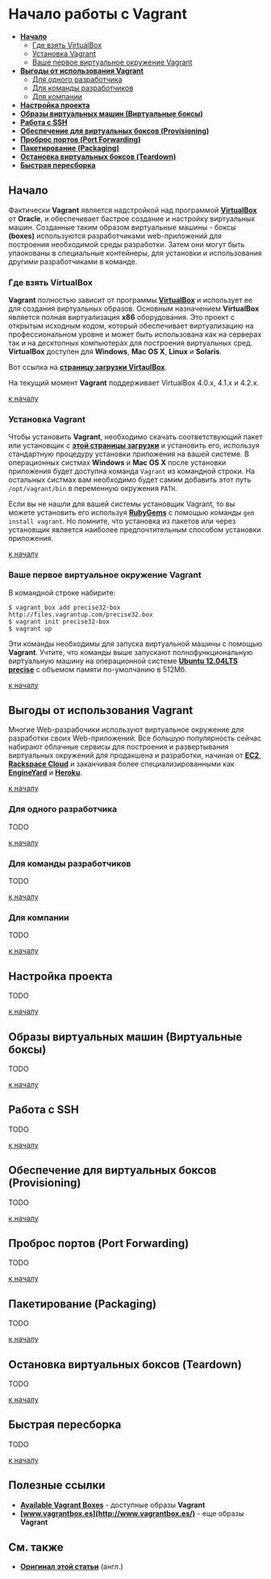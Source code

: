 Начало работы с Vagrant
=======================
* **[Начало](#%D0%9D%D0%B0%D1%87%D0%B0%D0%BB%D0%BE)**
  * [Где взять VirtualBox](#%D0%93%D0%B4%D0%B5-%D0%B2%D0%B7%D1%8F%D1%82%D1%8C-virtualbox)
  * [Установка Vagrant](#%D0%A3%D1%81%D1%82%D0%B0%D0%BD%D0%BE%D0%B2%D0%BA%D0%B0-vagrant)
  * [Ваше первое виртуальное окружение Vagrant](#%D0%92%D0%B0%D1%88%D0%B5-%D0%BF%D0%B5%D1%80%D0%B2%D0%BE%D0%B5-%D0%B2%D0%B8%D1%80%D1%82%D1%83%D0%B0%D0%BB%D1%8C%D0%BD%D0%BE%D0%B5-%D0%BE%D0%BA%D1%80%D1%83%D0%B6%D0%B5%D0%BD%D0%B8%D0%B5-vagrant)
* **[Выгоды от использования Vagrant](#%D0%92%D1%8B%D0%B3%D0%BE%D0%B4%D1%8B-%D0%BE%D1%82-%D0%B8%D1%81%D0%BF%D0%BE%D0%BB%D1%8C%D0%B7%D0%BE%D0%B2%D0%B0%D0%BD%D0%B8%D1%8F-vagrant)**
  * [Для одного разработчика](#%D0%94%D0%BB%D1%8F-%D0%BE%D0%B4%D0%BD%D0%BE%D0%B3%D0%BE-%D1%80%D0%B0%D0%B7%D1%80%D0%B0%D0%B1%D0%BE%D1%82%D1%87%D0%B8%D0%BA%D0%B0)
  * [Для команды разработчиков](#%D0%94%D0%BB%D1%8F-%D0%BA%D0%BE%D0%BC%D0%B0%D0%BD%D0%B4%D1%8B-%D1%80%D0%B0%D0%B7%D1%80%D0%B0%D0%B1%D0%BE%D1%82%D1%87%D0%B8%D0%BA%D0%BE%D0%B2)
  * [Для компании](#%D0%94%D0%BB%D1%8F-%D0%BA%D0%BE%D0%BC%D0%BF%D0%B0%D0%BD%D0%B8%D0%B8)
* **[Настройка проекта](#%D0%9D%D0%B0%D1%81%D1%82%D1%80%D0%BE%D0%B9%D0%BA%D0%B0-%D0%BF%D1%80%D0%BE%D0%B5%D0%BA%D1%82%D0%B0)**
* **[Образы виртуальных машин (Виртуальные боксы)](#%D0%9E%D0%B1%D1%80%D0%B0%D0%B7%D1%8B-%D0%B2%D0%B8%D1%80%D1%82%D1%83%D0%B0%D0%BB%D1%8C%D0%BD%D1%8B%D1%85-%D0%BC%D0%B0%D1%88%D0%B8%D0%BD-%D0%92%D0%B8%D1%80%D1%82%D1%83%D0%B0%D0%BB%D1%8C%D0%BD%D1%8B%D0%B5-%D0%B1%D0%BE%D0%BA%D1%81%D1%8B)**
* **[Работа с SSH](#%D0%A0%D0%B0%D0%B1%D0%BE%D1%82%D0%B0-%D1%81-ssh)**
* **[Обеспечение для виртуальных боксов (Provisioning)](#%D0%9E%D0%B1%D0%B5%D1%81%D0%BF%D0%B5%D1%87%D0%B5%D0%BD%D0%B8%D0%B5-%D0%B4%D0%BB%D1%8F-%D0%B2%D0%B8%D1%80%D1%82%D1%83%D0%B0%D0%BB%D1%8C%D0%BD%D1%8B%D1%85-%D0%B1%D0%BE%D0%BA%D1%81%D0%BE%D0%B2-provisioning)**
* **[Проброс портов (Port Forwarding)](#%D0%9F%D1%80%D0%BE%D0%B1%D1%80%D0%BE%D1%81-%D0%BF%D0%BE%D1%80%D1%82%D0%BE%D0%B2-port-forwarding)**
* **[Пакетирование (Packaging)](#%D0%9F%D0%B0%D0%BA%D0%B5%D1%82%D0%B8%D1%80%D0%BE%D0%B2%D0%B0%D0%BD%D0%B8%D0%B5-packaging)**
* **[Остановка виртуальных боксов (Teardown)](#%D0%9E%D1%81%D1%82%D0%B0%D0%BD%D0%BE%D0%B2%D0%BA%D0%B0-%D0%B2%D0%B8%D1%80%D1%82%D1%83%D0%B0%D0%BB%D1%8C%D0%BD%D1%8B%D1%85-%D0%B1%D0%BE%D0%BA%D1%81%D0%BE%D0%B2-teardown)**
* **[Быстрая пересборка](#%D0%91%D1%8B%D1%81%D1%82%D1%80%D0%B0%D1%8F-%D0%BF%D0%B5%D1%80%D0%B5%D1%81%D0%B1%D0%BE%D1%80%D0%BA%D0%B0)**


## Начало
Фактически **Vagrant** является надстройкой над программой **[VirtualBox](http://www.virtualbox.org/)** от **Oracle**, и обеспечивает бастрое создание и настройку виртуальных машин. Созданные таким образом виртуальные машины - боксы **(boxes)** используются разработчиками web-приложений для построения необходимой среды разработки. Затем они могут быть упаокованы в специальные контейнеры, для установки и использования другими разработчиками в команде.

### Где взять VirtualBox
**Vagrant** полностью зависит от программы **[VirtualBox](http://www.virtualbox.org/)** и использует ее для создания виртуальных образов. Основным назначением **VirtualBox** является полная виртуализация **x86** оборудования. Это проект с открытым исходным кодом, который обеспечивает виртуализацию на профессиональном уровне и может быть использована как на серверах так и на десктопных компьютерах для построения виртуальных сред. **VirtualBox** доступен для **Windows**, **Mac OS X**, **Linux** и **Solaris**.

Вот ссылка на **[страницу загрузки VirtaulBox](http://www.virtualbox.org/wiki/Downloads)**.

На текущий момент **Vagrant** поддерживает VirtualBox 4.0.x, 4.1.x и 4.2.x.

[к началу](#%D0%9D%D0%B0%D1%87%D0%B0%D0%BB%D0%BE-%D1%80%D0%B0%D0%B1%D0%BE%D1%82%D1%8B-%D1%81-vagrant)

### Установка Vagrant
Чтобы установить **Vagrant**, необходимо скачать соответствующий пакет или установщик с **[этой страницы загрузки](http://downloads.vagrantup.com/)** и установить его, используя стандартную процедуру установки приложения на вашей системе. В операционных систмах **Windows** и **Mac OS X** после установки приложения будет доступна команда `Vagrant` из командной строки. На остальных систмах вам необходимо будет самим добавить этот путь `/opt/vagrant/bin` в переменную окружения `PATH`.

Если вы не нашли для вашей системы установщик Vagrant, то вы можете установить его используя **[RubyGems](http://rubygems.org/gems/vagrant)** с помощью команды `gem install vagrant`. Но помните, что установка из пакетов или через установщик является наиболее предпочтительным способом установки приложения.

[к началу](#%D0%9D%D0%B0%D1%87%D0%B0%D0%BB%D0%BE-%D1%80%D0%B0%D0%B1%D0%BE%D1%82%D1%8B-%D1%81-vagrant)

### Ваше первое виртуальное окружение Vagrant
В командной строке набирите:
```shell
$ vagrant box add precise32-box http://files.vagrantup.com/precise32.box
$ vagrant init precise32-box
$ vagrant up
```
Эти команды необходимы для запуска виртуальной машины с помощью **Vagrant**. Учтите, что команды выше запускают полнофункциональную виртуальную машину на операционной системе **[Ubuntu 12.04LTS precise](http://help.ubuntu.ru/wiki/precise)** с объемом памяти по-умолчанию в 512Мб.

[к началу](#%D0%9D%D0%B0%D1%87%D0%B0%D0%BB%D0%BE-%D1%80%D0%B0%D0%B1%D0%BE%D1%82%D1%8B-%D1%81-vagrant)


## Выгоды от использования Vagrant
Многие Web-разрабочики используют виртуальное окружение для разработки своих Web-приложений. Все большую популярность сейчас набирают облачные сервисы для построения и развертывания виртуальных окружений для продакшена и разработки, начиная от **[EC2](http://ru.wikipedia.org/wiki/Amazon_EC2)**, **[Rackspace Cloud](http://www.rackspace.com/cloud/)** и заканчивая более специализированными как **[EngineYard](https://www.engineyard.com/)** и **[Heroku](http://www.heroku.com/)**.

[к началу](#%D0%9D%D0%B0%D1%87%D0%B0%D0%BB%D0%BE-%D1%80%D0%B0%D0%B1%D0%BE%D1%82%D1%8B-%D1%81-vagrant)

### Для одного разработчика
TODO

[к началу](#%D0%9D%D0%B0%D1%87%D0%B0%D0%BB%D0%BE-%D1%80%D0%B0%D0%B1%D0%BE%D1%82%D1%8B-%D1%81-vagrant)

### Для команды разработчиков
TODO

[к началу](#%D0%9D%D0%B0%D1%87%D0%B0%D0%BB%D0%BE-%D1%80%D0%B0%D0%B1%D0%BE%D1%82%D1%8B-%D1%81-vagrant)

### Для компании
TODO

[к началу](#%D0%9D%D0%B0%D1%87%D0%B0%D0%BB%D0%BE-%D1%80%D0%B0%D0%B1%D0%BE%D1%82%D1%8B-%D1%81-vagrant)


## Настройка проекта
TODO

[к началу](#%D0%9D%D0%B0%D1%87%D0%B0%D0%BB%D0%BE-%D1%80%D0%B0%D0%B1%D0%BE%D1%82%D1%8B-%D1%81-vagrant)


## Образы виртуальных машин (Виртуальные боксы)
TODO

[к началу](#%D0%9D%D0%B0%D1%87%D0%B0%D0%BB%D0%BE-%D1%80%D0%B0%D0%B1%D0%BE%D1%82%D1%8B-%D1%81-vagrant)


## Работа с SSH
TODO

[к началу](#%D0%9D%D0%B0%D1%87%D0%B0%D0%BB%D0%BE-%D1%80%D0%B0%D0%B1%D0%BE%D1%82%D1%8B-%D1%81-vagrant)


## Обеспечение для виртуальных боксов (Provisioning)
TODO

[к началу](#%D0%9D%D0%B0%D1%87%D0%B0%D0%BB%D0%BE-%D1%80%D0%B0%D0%B1%D0%BE%D1%82%D1%8B-%D1%81-vagrant)


## Проброс портов (Port Forwarding)
TODO

[к началу](#%D0%9D%D0%B0%D1%87%D0%B0%D0%BB%D0%BE-%D1%80%D0%B0%D0%B1%D0%BE%D1%82%D1%8B-%D1%81-vagrant)


## Пакетирование (Packaging)
TODO

[к началу](#%D0%9D%D0%B0%D1%87%D0%B0%D0%BB%D0%BE-%D1%80%D0%B0%D0%B1%D0%BE%D1%82%D1%8B-%D1%81-vagrant)


## Остановка виртуальных боксов (Teardown)
TODO

[к началу](#%D0%9D%D0%B0%D1%87%D0%B0%D0%BB%D0%BE-%D1%80%D0%B0%D0%B1%D0%BE%D1%82%D1%8B-%D1%81-vagrant)


## Быстрая пересборка
TODO

[к началу](#%D0%9D%D0%B0%D1%87%D0%B0%D0%BB%D0%BE-%D1%80%D0%B0%D0%B1%D0%BE%D1%82%D1%8B-%D1%81-vagrant)


## Полезные ссылки
* **[Available Vagrant Boxes](https://github.com/mitchellh/vagrant/wiki/Available-Vagrant-Boxes)** - доступные образы **Vagrant**
* **[www.vagrantbox.es](http://www.vagrantbox.es/)** - еще образы **Vagrant**


## См. также
* **[Оригинал этой статьи](http://docs.vagrantup.com/v1/docs/getting-started/rebuild.html)** (англ.)
